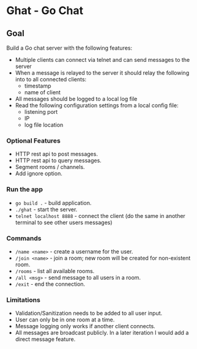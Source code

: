 # Ghat - Go Chat

## Goal
Build a Go chat server with the following features:
- Multiple clients can connect via telnet and can send messages to the server
- When a message is relayed to the server it should relay the following into to all connected clients:
    - timestamp
    - name of client
- All messages should be logged to a local log file
- Read the following configuration settings from a local config file:
    - listening port
    - IP
    - log file location

### Optional Features
- HTTP rest api to post messages.
- HTTP rest api to query messages.
- Segment rooms / channels.
- Add ignore option.

### Run the app
- `go build .` - build application.
- `./ghat` - start the server.
- `telnet localhost 8888` - connect the client (do the same in another terminal to see other users messages)

### Commands
- `/name <name>` - create a username for the user.
- `/join <name>` - join a room; new room will be created for non-existent room.
- `/rooms`       - list all available rooms.
- `/all <msg>`   - send message to all users in a room.
- `/exit`        - end the connection.

### Limitations
- Validation/Sanitization needs to be added to all user input.
- User can only be in one room at a time.
- Message logging only works if another client connects.
- All messages are broadcast publicly. In a later iteration I would add a direct message feature.
